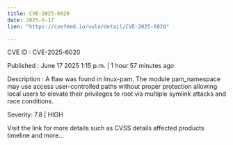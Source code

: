 ```yaml
---
title: CVE-2025-6020
date: 2025-6-17
lien: "https://cvefeed.io/vuln/detail/CVE-2025-6020"

---
```


CVE ID : CVE-2025-6020

Published :  June 17
2025
1:15 p.m. | 1 hour
57 minutes ago

Description : A flaw was found in linux-pam. The module pam_namespace may use access user-controlled paths without proper protection
allowing local users to elevate their privileges to root via multiple symlink attacks and race conditions.

Severity: 7.8 | HIGH

Visit the link for more details
such as CVSS details
affected products
timeline
and more...

